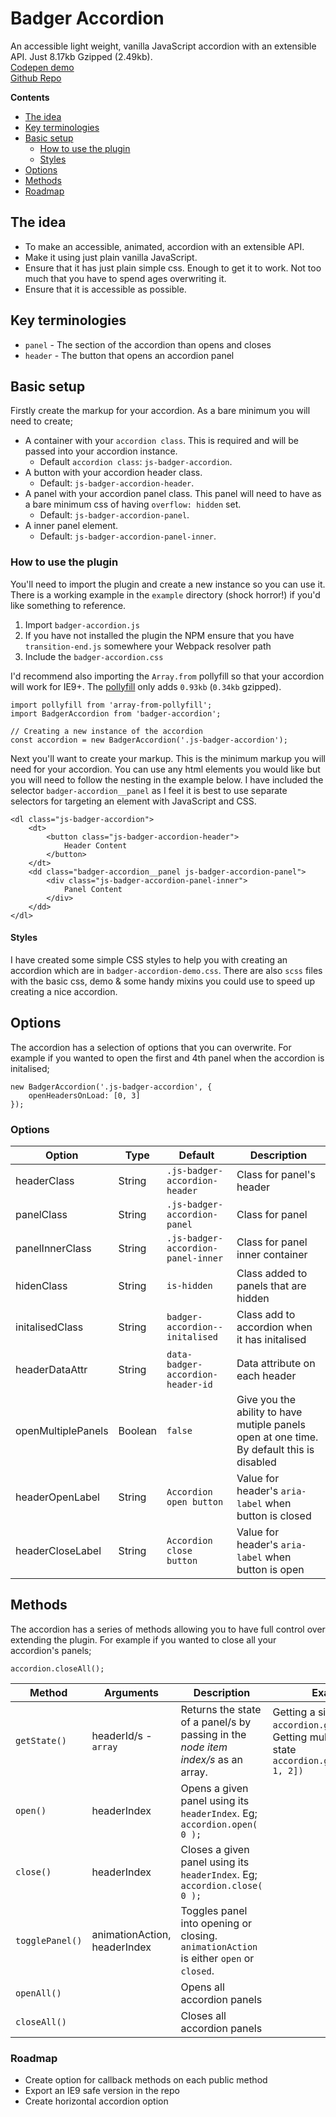 # Badger Accordion
An accessible light weight, vanilla JavaScript accordion with an extensible API. Just 8.17kb Gzipped (2.49kb).
<br>
[Codepen demo](https://codepen.io/stuartjnelson/full/WZpxqY)
<br>
[Github Repo](https://github.com/stuartjnelson/badger-accordion)
<br>

**Contents**
  - [The idea](#the-idea)
  - [Key terminologies](#key-terminologies)
  - [Basic setup](#basic-setup)
    - [How to use the plugin](#how-to-use-the-plugin)
    - [Styles](#styles)
  - [Options](#options)
  - [Methods](#methods)
  - [Roadmap](#roadmap)


## The idea
 - To make an accessible, animated, accordion with an extensible API.
 - Make it using just plain vanilla JavaScript.
 - Ensure that it has just plain simple css. Enough to get it to work. Not too much that you have to spend ages overwriting it.
 - Ensure that it is accessible as possible.


## Key terminologies
 - `panel`  - The section of the accordion than opens and closes
 - `header` - The button that opens an accordion panel


## Basic setup

Firstly create the markup for your accordion. As a bare minimum you will need to create;

 * A container with your `accordion class`. This is required and will be passed into your accordion instance.
    * Default `accordion class`: `js-badger-accordion`.
 * A button with your accordion header class.
    * Default: `js-badger-accordion-header`.
 * A panel with your accordion panel class. This panel will need to have as a bare minimum css of having `overflow: hidden` set.
    * Default: `js-badger-accordion-panel`.
 * A inner panel element.
    * Default: `js-badger-accordion-panel-inner`.

### How to use the plugin
You'll need to import the plugin and create a new instance so you can use it. There is a working example in the `example` directory (shock horror!) if you'd like something to reference.

 1. Import `badger-accordion.js`
 2. If you have not installed the plugin the NPM ensure that you have `transition-end.js` somewhere your Webpack resolver path
 3. Include the `badger-accordion.css`

I'd recommend also importing the `Array.from` pollyfill so that your accordion will work for IE9+. The [pollyfill](https://developer.mozilla.org/en-US/docs/Web/JavaScript/Reference/Global_Objects/Array/from#Polyfill) only adds `0.93kb` (`0.34kb` gzipped).
```
import pollyfill from 'array-from-pollyfill';
import BadgerAccordion from 'badger-accordion';

// Creating a new instance of the accordion
const accordion = new BadgerAccordion('.js-badger-accordion');
```

Next you'll want to create your markup. This is the minimum markup you will need for your accordion. You can use any html elements you would like but you will need to follow the nesting in the example below. I have included the selector `badger-accordion__panel` as I feel it is best to use separate selectors for targeting an element with JavaScript and CSS.
```
<dl class="js-badger-accordion">
    <dt>
        <button class="js-badger-accordion-header">
            Header Content
        </button>
    </dt>
    <dd class="badger-accordion__panel js-badger-accordion-panel">
        <div class="js-badger-accordion-panel-inner">
            Panel Content
        </div>
    </dd>
</dl>
```

#### Styles
I have created some simple CSS styles to help you with creating an accordion which are in `badger-accordion-demo.css`. There are also `scss` files with the basic css, demo & some handy mixins you could use to speed up creating a nice accordion.



## Options

The accordion has a selection of options that you can overwrite. For example if you wanted to open the first and 4th panel when the accordion is initalised;

```
new BadgerAccordion('.js-badger-accordion', {
    openHeadersOnLoad: [0, 3]    
});
```

### Options
| Option             | Type    | Default                            | Description |
| ---                | ---     | ---                                | ---   |
| headerClass        | String  | `.js-badger-accordion-header`      | Class for panel's header  |
| panelClass         | String  | `.js-badger-accordion-panel`       | Class for panel  |
| panelInnerClass    | String  | `.js-badger-accordion-panel-inner` | Class for panel inner container  |
| hidenClass         | String  | `is-hidden`                        | Class added to panels that are hidden  |
| initalisedClass    | String  | `badger-accordion--initalised`     | Class add to accordion when it has initalised   |
| headerDataAttr     | String  | `data-badger-accordion-header-id`  | Data attribute on each header   |
| openMultiplePanels | Boolean | `false`                            | Give you the ability to have mutiple panels open at one time. By default this is disabled  |
| headerOpenLabel    | String  | `Accordion open button`            | Value for header's `aria-label` when button is closed |
| headerCloseLabel   | String  | `Accordion close button`           | Value for header's `aria-label` when button is open  |


## Methods

The accordion has a series of methods allowing you to have full control over extending the plugin. For example if you wanted to close all your accordion's panels;

```
accordion.closeAll();
```


| Method          | Arguments            | Description | Example |
|---              |---                   |---          |---          |
| `getState()`    | headerId/s - `array` | Returns the state of a panel/s by passing in the _node item index/s_ as an array. |  Getting a single Id. `accordion.getState([0])`. <br> Getting multiple header's state `accordion.getState([0, 1, 2])` |
| `open()`        | headerIndex          | Opens a given panel using its `headerIndex`. Eg; ` accordion.open( 0 );` ||
| `close()`       | headerIndex          | Closes a given panel using its `headerIndex`. Eg; ` accordion.close( 0 );` ||
| `togglePanel()` | animationAction, headerIndex | Toggles panel into opening or closing. `animationAction` is either `open` or `closed`. ||
| `openAll()`     |                      | Opens all accordion panels   ||
| `closeAll()`    |                      | Closes all accordion panels  ||


### Roadmap
 - Create option for callback methods on each public method
 - Export an IE9 safe version in the repo
 - Create horizontal accordion option
